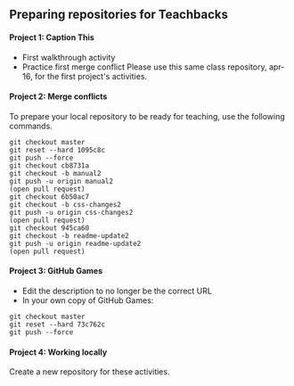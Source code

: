 ## Preparing repositories for Teachbacks

#### Project 1: Caption This
- First walkthrough activity
- Practice first merge conflict
Please use this same class repository, apr-16, for the first project's activities.

#### Project 2: Merge conflicts
To prepare your local repository to be ready for teaching, use the following commands.

```
git checkout master
git reset --hard 1095c8c
git push --force
git checkout cb8731a
git checkout -b manual2
git push -u origin manual2
(open pull request)
git checkout 6b50ac7
git checkout -b css-changes2
git push -u origin css-changes2
(open pull request)
git checkout 945ca60
git checkout -b readme-update2
git push -u origin readme-update2
(open pull request)
```

#### Project 3: GitHub Games
- Edit the description to no longer be the correct URL
- In your own copy of GitHub Games:
```
git checkout master
git reset --hard 73c762c
git push --force
```

#### Project 4: Working locally
Create a new repository for these activities.
